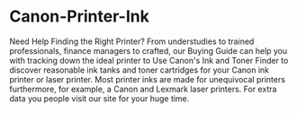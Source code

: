 # Canon-Printer-Ink
Need Help Finding the Right Printer? From understudies to trained professionals, finance managers to crafted, our Buying Guide can help you with tracking down the ideal printer to Use Canon's Ink and Toner Finder to discover reasonable ink tanks and toner cartridges for your Canon ink printer or laser printer. Most printer inks are made for unequivocal printers furthermore, for example, a Canon and Lexmark laser printers. For extra data you people visit our site for your huge time.
